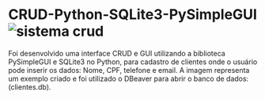 # CRUD-Python-SQLite3-PySimpleGUI![sistema crud](https://user-images.githubusercontent.com/94224260/172218625-840c23b3-dd96-47ca-8548-62c48dde1ef5.png)

Foi desenvolvido uma interface CRUD e GUI utilizando a biblioteca PySimpleGUI e SQLite3 no Python, para cadastro de clientes onde o usuário pode inserir os dados: Nome, CPF, telefone e email. A imagem representa um exemplo criado e foi utilizado o DBeaver para abrir o banco de dados: (clientes.db).

